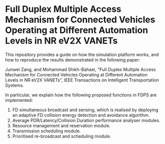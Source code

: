 # Full Duplex Multiple Access Mechanism for Connected Vehicles Operating at Different Automation Levels in NR eV2X VANETs

This repository provides a guide on how the simulation platform works, and how to reproduce the results demonstrated in the following paper:

Junwei Zang, and Mohammad Shikh-Bahaei, 
"Full Duplex Multiple Access Mechanism for Connected Vehicles Operating at Different Automation Levels in NR eV2X VANETs", 
IEEE Transactions on Intelligent Transportation Systems.

In particular, we explain how the following proposed functions in FDPS are implemented:

1. FD simultaneous broadcast and sensing, which is realised by deploying an adaptive FD collision energy detection and avoidance algorithm.
2. Average PDR/Latency/Collision Duration performance analyser modules.
3. Resource management and reservation module.
4. Transmission scheduling module.
5. Prioritised re-broadcast and scheduling module.
